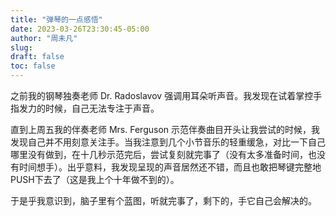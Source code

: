 ```yaml
---
title: "弹琴的一点感悟"
date: 2023-03-26T23:30:45-05:00
author: "周未凡"
slug:
draft: false
toc: false
---
```

<p>之前我的钢琴独奏老师 Dr. Radoslavov 强调用耳朵听声音。我发现在试着掌控手指发力的时候，自己无法专注于声音。</p>
<p>直到上周五我的伴奏老师 Mrs. Ferguson 示范伴奏曲目开头让我尝试的时候，我发现自己并不用刻意关注手。当我注意到几个小节音乐的轻重缓急，对比一下自己哪里没有做到，在十几秒示范完后，尝试复刻就完事了（没有太多准备时间，也没有时间想手）。出乎意料，我发现呈现的声音居然还不错，而且也敢把琴键完整地PUSH下去了（这是我上个十年做不到的）。</p>
<p>于是乎我意识到，脑子里有个蓝图，听就完事了，剩下的，手它自己会解决的。</p>
